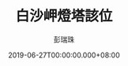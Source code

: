 ---
issue: 332
title: 白沙岬燈塔該位
author: 彭瑞珠
language: 四縣
date: 2019-06-27T00:00:00.000+08:00
topic: 景點
difficulty: 2
wikidata: Q98096220
wikidata_link: https://www.wikidata.org/wiki/Q98096220
---